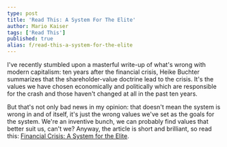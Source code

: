```yaml
---
type: post
title: 'Read This: A System For The Elite'
author: Mario Kaiser
tags: ['Read This']
published: true
alias: f/read-this-a-system-for-the-elite
---
```


I've recently stumbled upon a masterful write-up of what's wrong with modern capitalism: ten years after the financial crisis, Heike Buchter summarizes that the shareholder-value doctrine lead to the crisis. It's the values we have chosen economically and politically which are responsible for the crash and those haven't changed at all in the past ten years.

But that's not only bad news in my opinion: that doesn't mean the system is wrong in and of itself, it's just the wrong values we've set as the goals for the system. We're an inventive bunch, we can probably find values that better suit us, can't we? Anyway, the article is short and brilliant, so read this: [Financial Crisis: A System for the Elite](https://www.zeit.de/wirtschaft/2018-09/financial-crisis-lehman-shareholder-value-doctrine-english).
